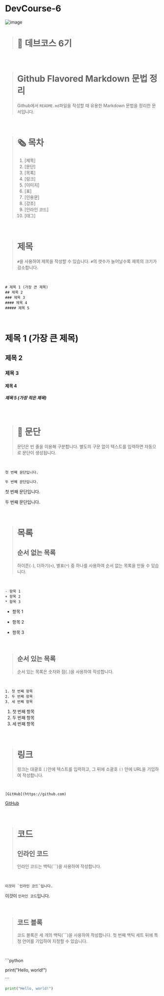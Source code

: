 # DevCourse-6

![image](https://github.com/user-attachments/assets/72ccf5b0-a15d-48df-bfad-9edece19973e)


> # 📜 데브코스 6기
>
 
<br>

> # Github Flavored Markdown 문법 정리
> Github에서 `README.md`파일을 작성할 때 유용한 Markdown 문법을 정리한 문서입니다. 

<br>

> # 🗞️ 목차
> 1. [제목]
> 2. [문단]
> 3. [목록]
> 4. [링크]
> 5. [이미지]
> 6. [표]
> 7. [인용문]
> 8. [강조]
> 9. [인라인 코드]
> 10. [태그]

<br>

> # 제목
> `#`을 사용하여 제목을 작성할 수 있습니다. `#`의 갯수가 늘어날수록 제목의 크기가 감소합니다.

<br>

```
# 제목 1 (가장 큰 제목)
## 제목 2
### 제목 3
#### 제목 4
##### 제목 5
```
<br>

# 제목 1 (가장 큰 제목)
## 제목 2
### 제목 3
#### 제목 4
##### 제목 5 (가장 작은 제목)

<br>
  
> # 🔨 문단
> 문단은 빈 줄을 이용해 구분합니다. 별도의 구문 없이 텍스트를 입력하면 자동으로 문단이 생성됩니다.

<br>

```
첫 번째 문단입니다.

두 번째 문단입니다.
```

첫 번째 문단입니다.

두 번째 문단입니다.

<br>
 
> # 목록
> ## 순서 없는 목록
> 하이픈(`-`), 더하기(`+`), 별표(`*`) 중 하나를 사용하여 순서 없는 목록을 만들 수 있습니다.

<br>

```
- 항목 1
+ 항목 2
* 항목 3
```
- 항목 1
+ 항목 2
* 항목 3

<br>

> ## 순서 있는 목록
> 순서 있는 목록은 숫자와 점(`.`)을 사용하여 작성합니다.

<br>

```
1. 첫 번째 항목
2. 두 번째 항목
3. 세 번째 항목
```
1. 첫 번째 항목
2. 두 번째 항목
3. 세 번째 항목
   
<br>

> # 링크
> 링크는 대괄호 `[]`안에 텍스트를 입력하고, 그 뒤에 소괄호 `()` 안에 URL을 기입하여 작성합니다.

<br>

```
[GitHub](https://github.com)
```
[GitHub](https://github.com)

<br>

> # 코드
> ## 인라인 코드
> 인라인 코드는 백틱(```)을 사용하여 작성합니다.

<br>

```
이것이 `인라인 코드`입니다.
```
이것이 `인라인 코드`입니다.

<br>

> ## 코드 블록
> 코드 블록은 세 개의 백틱(```)을 사용하여 작성합니다. 첫 번째 백틱 세트 뒤에 특정 언어를 기입하여 지정할 수 있습니다.

<br>

\```python

print("Hello, world!")

\```


```python
print("Hello, world!")
```

<br>
